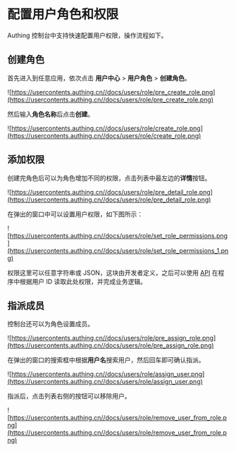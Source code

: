 # 配置用户角色和权限

Authing 控制台中支持快速配置用户权限，操作流程如下。

## 创建角色

首先进入到任意应用，依次点击 **用户中心** > **用户角色** > **创建角色**。

![https://usercontents.authing.cn//docs/users/role/pre_create_role.png](https://usercontents.authing.cn//docs/users/role/pre_create_role.png)

然后输入**角色名称**后点击**创建**。

![https://usercontents.authing.cn//docs/users/role/create_role.png](https://usercontents.authing.cn//docs/users/role/create_role.png)

## 添加权限

创建完角色后可以为角色增加不同的权限，点击列表中最左边的**详情**按钮。

![https://usercontents.authing.cn//docs/users/role/pre_detail_role.png](https://usercontents.authing.cn//docs/users/role/pre_detail_role.png)

在弹出的窗口中可以设置用户权限，如下图所示：

![https://usercontents.authing.cn//docs/users/role/set_role_permissions.png](https://usercontents.authing.cn//docs/users/role/set_role_permissions_1.png)

权限这里可以任意字符串或 JSON，这块由开发者定义，之后可以使用 [API](/user_service/get_user_role.md) 在程序中根据用户 ID 读取此处权限，并完成业务逻辑。

## 指派成员

控制台还可以为角色设置成员。

![https://usercontents.authing.cn//docs/users/role/pre_assign_role.png](https://usercontents.authing.cn//docs/users/role/pre_assign_role.png)

在弹出的窗口的搜索框中根据**用户名**搜索用户，然后回车即可确认指派。

![https://usercontents.authing.cn//docs/users/role/assign_user.png](https://usercontents.authing.cn//docs/users/role/assign_user.png)

指派后，点击列表右侧的按钮可以移除用户。

![https://usercontents.authing.cn//docs/users/role/remove_user_from_role.png](https://usercontents.authing.cn//docs/users/role/remove_user_from_role.png)